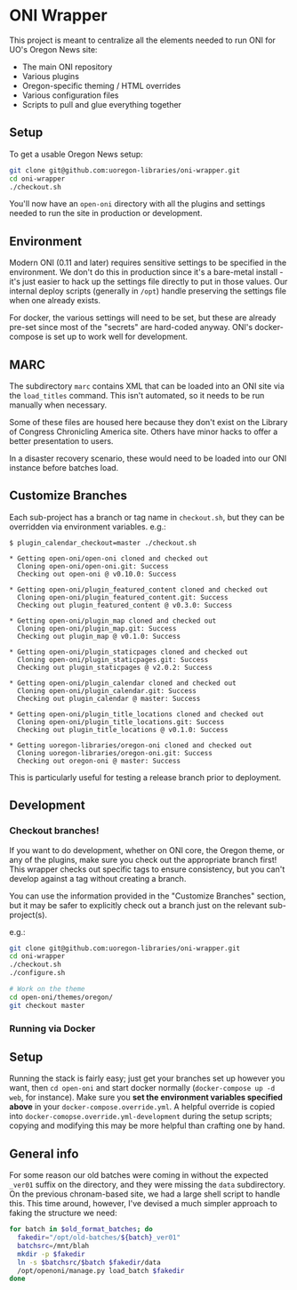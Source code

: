 ONI Wrapper
===

This project is meant to centralize all the elements needed to run ONI for UO's Oregon News site:

- The main ONI repository
- Various plugins
- Oregon-specific theming / HTML overrides
- Various configuration files
- Scripts to pull and glue everything together

Setup
---

To get a usable Oregon News setup:

```bash
git clone git@github.com:uoregon-libraries/oni-wrapper.git
cd oni-wrapper
./checkout.sh
```

You'll now have an `open-oni` directory with all the plugins and settings needed to
run the site in production or development.

Environment
---

Modern ONI (0.11 and later) requires sensitive settings to be specified in the
environment.  We don't do this in production since it's a bare-metal install -
it's just easier to hack up the settings file directly to put in those values.
Our internal deploy scripts (generally in `/opt`) handle preserving the
settings file when one already exists.

For docker, the various settings will need to be set, but these are already
pre-set since most of the "secrets" are hard-coded anyway.  ONI's
docker-compose is set up to work well for development.

MARC
---

The subdirectory `marc` contains XML that can be loaded into an ONI site via
the `load_titles` command.  This isn't automated, so it needs to be run
manually when necessary.

Some of these files are housed here because they don't exist on the Library of
Congress Chronicling America site.  Others have minor hacks to offer a better
presentation to users.

In a disaster recovery scenario, these would need to be loaded into our ONI
instance before batches load.

Customize Branches
---

Each sub-project has a branch or tag name in `checkout.sh`, but they can be
overridden via environment variables.  e.g.:

    $ plugin_calendar_checkout=master ./checkout.sh

    * Getting open-oni/open-oni cloned and checked out
      Cloning open-oni/open-oni.git: Success
      Checking out open-oni @ v0.10.0: Success

    * Getting open-oni/plugin_featured_content cloned and checked out
      Cloning open-oni/plugin_featured_content.git: Success
      Checking out plugin_featured_content @ v0.3.0: Success

    * Getting open-oni/plugin_map cloned and checked out
      Cloning open-oni/plugin_map.git: Success
      Checking out plugin_map @ v0.1.0: Success

    * Getting open-oni/plugin_staticpages cloned and checked out
      Cloning open-oni/plugin_staticpages.git: Success
      Checking out plugin_staticpages @ v2.0.2: Success

    * Getting open-oni/plugin_calendar cloned and checked out
      Cloning open-oni/plugin_calendar.git: Success
      Checking out plugin_calendar @ master: Success

    * Getting open-oni/plugin_title_locations cloned and checked out
      Cloning open-oni/plugin_title_locations.git: Success
      Checking out plugin_title_locations @ v0.1.0: Success

    * Getting uoregon-libraries/oregon-oni cloned and checked out
      Cloning uoregon-libraries/oregon-oni.git: Success
      Checking out oregon-oni @ master: Success

This is particularly useful for testing a release branch prior to deployment.

Development
---

### Checkout branches!

If you want to do development, whether on ONI core, the Oregon theme, or any of
the plugins, make sure you check out the appropriate branch first!  This
wrapper checks out specific tags to ensure consistency, but you can't develop
against a tag without creating a branch.

You can use the information provided in the "Customize Branches" section, but
it may be safer to explicitly check out a branch just on the relevant
sub-project(s).

e.g.:

```bash
git clone git@github.com:uoregon-libraries/oni-wrapper.git
cd oni-wrapper
./checkout.sh
./configure.sh

# Work on the theme
cd open-oni/themes/oregon/
git checkout master
```

### Running via Docker

Setup
---

Running the stack is fairly easy; just get your branches set up however you
want, then `cd open-oni` and start docker normally (`docker-compose up -d web`,
for instance).  Make sure you **set the environment variables specified above**
in your `docker-compose.override.yml`.  A helpful override is copied into
`docker-comopse.override.yml-development` during the setup scripts; copying and
modifying this may be more helpful than crafting one by hand.

General info
---

For some reason our old batches were coming in without the expected `_ver01`
suffix on the directory, and they were missing the `data` subdirectory.  On the
previous chronam-based site, we had a large shell script to handle this.  This
time around, however, I've devised a much simpler approach to faking the
structure we need:

```bash
for batch in $old_format_batches; do
  fakedir="/opt/old-batches/${batch}_ver01"
  batchsrc=/mnt/blah
  mkdir -p $fakedir
  ln -s $batchsrc/$batch $fakedir/data
  /opt/openoni/manage.py load_batch $fakedir
done
```
